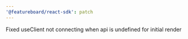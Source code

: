```yaml
---
'@featureboard/react-sdk': patch
---
```


Fixed useClient not connecting when api is undefined for initial render
